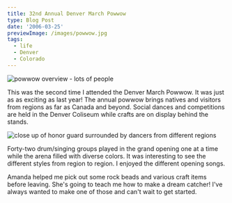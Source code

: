 ```yaml
---
title: 32nd Annual Denver March Powwow
type: Blog Post
date: '2006-03-25'
previewImage: /images/powwow.jpg
tags:
  - life
  - Denver
  - Colorado
---
```

![powwow overview - lots of people](/images/20060325-powwow2.jpg)

This was the second time I attended the Denver March Powwow. It was just as as exciting as last year! The annual powwow brings natives and visitors from regions as far as Canada and beyond. Social dances and competitions are held in the Denver Coliseum while crafts are on display behind the stands.

![close up of honor guard surrounded by dancers from different regions](/images/20060325-powwow1.jpg)

Forty-two drum/singing groups played in the grand opening one at a time while the arena filled with diverse colors. It was interesting to see the different styles from region to region. I enjoyed the different opening songs.

Amanda helped me pick out some rock beads and various craft items before leaving. She's going to teach me how to make a dream catcher! I've always wanted to make one of those and can't wait to get started.
